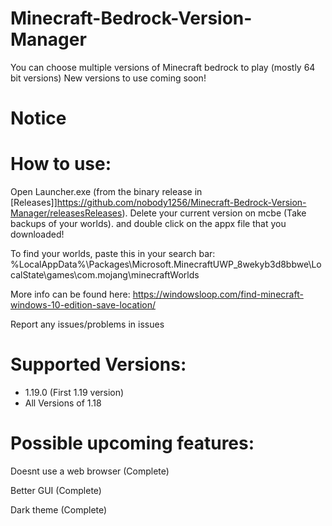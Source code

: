 # Minecraft-Bedrock-Version-Manager
You can choose multiple versions of Minecraft bedrock to play (mostly 64 bit versions)
New versions to use coming soon!

# Notice

# How to use:
Open Launcher.exe (from the binary release in [Releases]]https://github.com/nobody1256/Minecraft-Bedrock-Version-Manager/releasesReleases). Delete your current version on mcbe (Take backups of your worlds).
and double click on the appx file that you downloaded!

To find your worlds, paste this in your search bar:
%LocalAppData%\Packages\Microsoft.MinecraftUWP_8wekyb3d8bbwe\LocalState\games\com.mojang\minecraftWorlds

More info can be found here: https://windowsloop.com/find-minecraft-windows-10-edition-save-location/

Report any issues/problems in issues

# Supported Versions:
+ 1.19.0 (First 1.19 version)
+ All Versions of 1.18



# Possible upcoming features:








Doesnt use a web browser (Complete)










Better GUI (Complete)











Dark theme (Complete)







